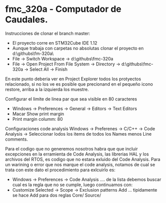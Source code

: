# fmc_320a - Computador de Caudales.

Instrucciones de clonar el branch master:
- El proyecto corre en STM32Cube IDE 1.12
- Aunque trabaja con carpetas no absolutas clonar el proyecto en d:\githubs\fm-320a\
- File -> Switch Workspace -> d:\githubs\fmc-320a
- File -> Open Project From File System -> Directory -> d:\githubs\fmc-320a -> Select All -> Finish

En este punto deberia ver en Project Explorer todos los protyectos relacionado, si no los ve es posible que precionand en el pequeño icono restore, arriba a la izquierda los muestre.

Configurar el limite de linea par que sea visible en 80 caracteres
- Windows -> Preferences -> General -> Editors -> Text Editors
- Macar Show print margin
- Print margin columm: 80

Configuraciones code analysis
  Windows -> Preferenes -> C/C++ -> Code Analysis ->  Seleccionar lodos los items de todos los Names menos Line comments.
 
Para el codigo que no generemos nosotros habra que que incluir excepciones en la erramienta de Code Analysis, las librerias HAL y los archivos del RTOS, es codigo que no estara exluido del Code Analysis. Para un warining o error que nos marque el code analysis, notamos de cual se trata con este dato el procedimiento para exlcuirlo es:
- Windows -> Preferences -> Code Analysis .... de la lista debemos buscar cual es la regla que no se cumple, luego continuamos con:
- Customize Selected -> Scope -> Exclusion patterns Add ... tipidamente se hace Add para dos reglas
Core/
Source/
